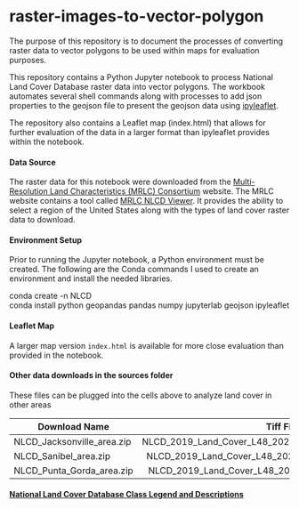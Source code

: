 # raster-images-to-vector-polygon

The purpose of this repository is to document the processes of converting raster data to vector polygons to be used within maps for evaluation purposes.

This repository contains a Python Jupyter notebook to process National Land Cover Database raster data into vector polygons. The workbook automates several shell commands along with processes to add json properties to the geojson file to present the geojson data using [ipyleaflet](https://ipyleaflet.readthedocs.io/en/latest/index.html).

The repository also contains a Leaflet map (index.html) that allows for further evaluation of the data in a larger format than ipyleaflet provides within the notebook.

#### Data Source
The raster data for this notebook were downloaded from the [Multi-Resolution Land Characteristics (MRLC) Consortium](https://www.mrlc.gov) website.
The MRLC website contains a tool called [MRLC NLCD Viewer](https://www.mrlc.gov/viewer/). It provides the ability to select a region of the United States along with the types of land cover raster data to download.

#### Environment Setup
Prior to running the Jupyter notebook, a Python environment must be created. The following are the Conda commands I used to create an environment and install the needed libraries.

conda create -n NLCD  
conda install python geopandas pandas numpy jupyterlab geojson ipyleaflet

#### Leaflet Map
A larger map version `index.html` is available for more close evaluation than provided in the notebook.

#### Other data downloads in the sources folder  
These files can be plugged into the cells above to analyze land cover in other areas

| Download Name  |      Tiff File Name      |  
|----------|:-------------:  
NLCD_Jacksonville_area.zip | NLCD_2019_Land_Cover_L48_20210604_v1AdZOChAH6SMKC8JfEn.tiff
NLCD_Sanibel_area.zip | NLCD_2019_Land_Cover_L48_20210604_98Ejuh2wAV8IMNpUssoI.tiff
NLCD_Punta_Gorda_area.zip | NLCD_2019_Land_Cover_L48_20210604_6Ryotb4ak7ugzjap47E4.tiff
#### [National Land Cover Database Class Legend and Descriptions](https://www.mrlc.gov/data/legends/national-land-cover-database-class-legend-and-description)


